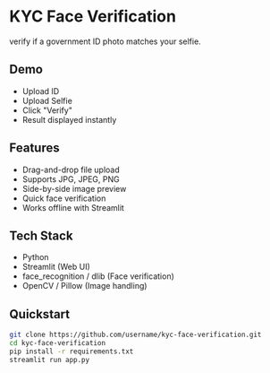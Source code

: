# KYC Face Verification

verify if a government ID photo matches your selfie.

## Demo
- Upload ID
- Upload Selfie
- Click "Verify"
- Result displayed instantly

## Features
- Drag-and-drop file upload
- Supports JPG, JPEG, PNG
- Side-by-side image preview
- Quick face verification
- Works offline with Streamlit

## Tech Stack
- Python
- Streamlit (Web UI)
- face_recognition / dlib (Face verification)
- OpenCV / Pillow (Image handling)

## Quickstart
```bash
git clone https://github.com/username/kyc-face-verification.git
cd kyc-face-verification
pip install -r requirements.txt
streamlit run app.py
